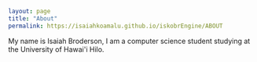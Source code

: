 ```yaml
layout: page
title: "About"
permalink: https://isaiahkoamalu.github.io/iskobrEngine/ABOUT
```

My name is Isaiah Broderson, I am a computer science student studying at the University of Hawai'i Hilo.
